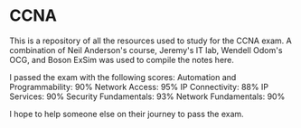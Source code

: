 # CCNA
This is a repository of all the resources used to study for the CCNA exam. A combination of Neil Anderson's course, Jeremy's IT lab, Wendell Odom's OCG, and Boson ExSim was used to compile the notes here.

I passed the exam with the following scores: 
Automation and Programmability: 90%
Network Access: 95%
IP Connectivity: 88%
IP Services: 90%
Security Fundamentals: 93%
Network Fundamentals: 90%

I hope to help someone else on their journey to pass the exam.
